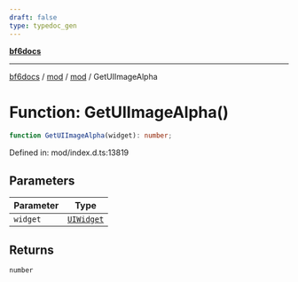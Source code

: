 ```yaml
---
draft: false
type: typedoc_gen
---
```


[**bf6docs**](../../../_index.md)

***

[bf6docs](../../../_index.md) / [mod](../../_index.md) / [mod](../_index.md) / GetUIImageAlpha

# Function: GetUIImageAlpha()

```ts
function GetUIImageAlpha(widget): number;
```

Defined in: mod/index.d.ts:13819

## Parameters

| Parameter | Type |
| ------ | ------ |
| `widget` | [`UIWidget`](../UIWidget/_index.md) |

## Returns

`number`
